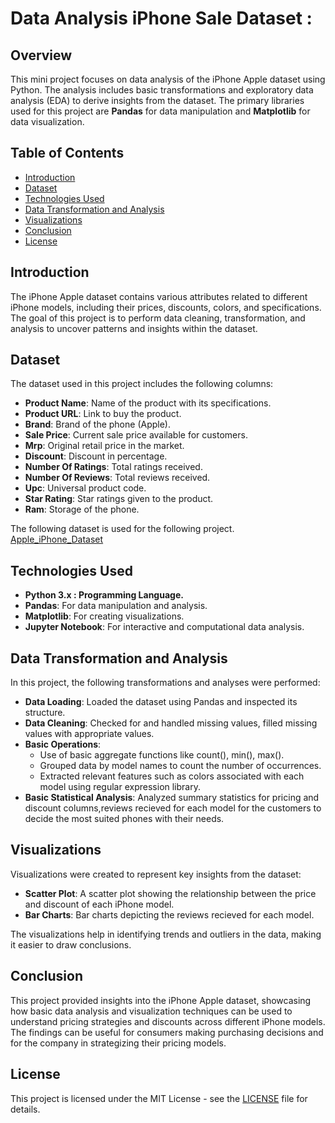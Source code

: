 # Data Analysis iPhone Sale Dataset :

<h2>Overview</h2>
<p>This mini project focuses on data analysis of the iPhone Apple dataset using Python. The analysis includes basic transformations and exploratory data analysis (EDA) to derive insights from the dataset. The primary libraries used for this project are <strong>Pandas</strong> for data manipulation and <strong>Matplotlib</strong> for data visualization.</p>

<h2>Table of Contents</h2>
<ul>
    <li><a href="#introduction">Introduction</a></li>
    <li><a href="#dataset">Dataset</a></li>
    <li><a href="#technologies-used">Technologies Used</a></li>
    <li><a href="#data-transformation-and-analysis">Data Transformation and Analysis</a></li>
    <li><a href="#visualizations">Visualizations</a></li>
    <li><a href="#conclusion">Conclusion</a></li>
    <li><a href="#license">License</a></li>
</ul>

<h2 id="#introduction">Introduction</h2>
<p>The iPhone Apple dataset contains various attributes related to different iPhone models, including their prices, discounts, colors, and specifications. The goal of this project is to perform data cleaning, transformation, and analysis to uncover patterns and insights within the dataset.</p>

<h2 id="#dataset">Dataset</h2>
<p>The dataset used in this project includes the following columns:</p>
<ul>
    <li><strong>Product Name</strong>: Name of the product with its specifications.</li>
    <li><strong>Product URL</strong>: Link to buy the product.</li>
    <li><strong>Brand</strong>: Brand of the phone (Apple).</li>
    <li><strong>Sale Price</strong>: Current sale price available for customers.</li>
    <li><strong>Mrp</strong>: Original retail price in the market. </li>
    <li><strong>Discount</strong>: Discount in percentage.</li>
    <li><strong>Number Of Ratings</strong>: Total ratings received.</li>
    <li><strong>Number Of Reviews</strong>: Total reviews received.</li>
    <li><strong>Upc</strong>: Universal product code.</li>
    <li><strong>Star Rating</strong>: Star ratings given to the product.</li>
    <li><strong>Ram</strong>: Storage of the phone.</li>


</ul>
<p>The following dataset is used for the following project. <a href = "apple_products.csv"> Apple_iPhone_Dataset</a></p>

<h2 id="#technologies-used">Technologies Used</h2>
<ul>
    <li><strong>Python 3.x : Programming Language.</strong></li>
    <li><strong>Pandas</strong>: For data manipulation and analysis.</li>
    <li><strong>Matplotlib</strong>: For creating visualizations.</li>
    <li><strong>Jupyter Notebook</strong>: For interactive and computational data analysis.</li>
</ul>

<h2 id="#data-transformation-and-analysis">Data Transformation and Analysis</h2>
<p>In this project, the following transformations and analyses were performed:</p>
<ul>
    <li><strong>Data Loading</strong>: Loaded the dataset using Pandas and inspected its structure.</li>
    <li><strong>Data Cleaning</strong>: Checked for and handled missing values, filled missing values with appropriate values. </li>
    <li><strong>Basic Operations</strong>: 
        <ul>
            <li>Use of basic aggregate functions like count(), min(), max(). </li>
            <li>Grouped data by model names to count the number of occurrences.</li>
            <li>Extracted relevant features such as colors associated with each model using regular expression                    library.</li>
        </ul>
    </li>
    <li><strong>Basic Statistical Analysis</strong>: Analyzed summary statistics for pricing and discount columns,reviews recieved for each model for the customers to decide the most suited phones with their needs. </li>
</ul>

<h2 id="#visualizations">Visualizations</h2>
<p>Visualizations were created to represent key insights from the dataset:</p>
<ul>
    <li><strong>Scatter Plot</strong>: A scatter plot showing the relationship between the price and discount of each iPhone model.</li>
    <li><strong>Bar Charts</strong>: Bar charts depicting the reviews recieved for each model.</li>   
</ul>
<p>The visualizations help in identifying trends and outliers in the data, making it easier to draw conclusions.</p>

<h2 id="#conclusion">Conclusion</h2>
<p>This project provided insights into the iPhone Apple dataset, showcasing how basic data analysis and visualization techniques can be used to understand pricing strategies and discounts across different iPhone models. The findings can be useful for consumers making purchasing decisions and for the company in strategizing their pricing models.</p>

<h2 id="#license">License</h2>
<p>This project is licensed under the MIT License - see the <a href="LICENSE" target="_blank">LICENSE</a> file for details.</p>

</body>
</html>
